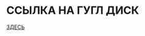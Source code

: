 # ССЫЛКА НА ГУГЛ ДИСК
[ЗДЕСЬ](https://drive.google.com/file/d/13G8LSpZCeS4reLam_j8Ee7olGksgNRkD/view)
